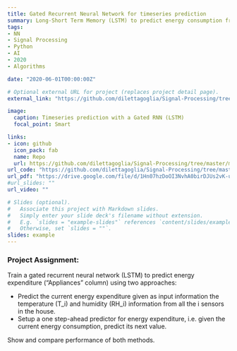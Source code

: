 ```yaml
---
title: Gated Recurrent Neural Network for timeseries prediction
summary: Long-Short Term Memory (LSTM) to predict energy consumption from multivariate timeseries.
tags:
- NN
- Signal Processing
- Python
- AI
- 2020
- Algorithms

date: "2020-06-01T00:00:00Z"

# Optional external URL for project (replaces project detail page).
external_link: "https://github.com/dilettagoglia/Signal-Processing/tree/master/midterm3/midterm3"

image:
  caption: Timeseries prediction with a Gated RNN (LSTM)
  focal_point: Smart

links:
- icon: github
  icon_pack: fab
  name: Repo
  url: https://github.com/dilettagoglia/Signal-Processing/tree/master/midterm3/midterm3
url_code: "https://github.com/dilettagoglia/Signal-Processing/tree/master/midterm3/midterm3"
url_pdf: "https://drive.google.com/file/d/1Hn07hzDoOI3NvhA0birDJUs2vK-up1L1/view?usp=sharing"
#url_slides: ""
url_video: ""

# Slides (optional).
#   Associate this project with Markdown slides.
#   Simply enter your slide deck's filename without extension.
#   E.g. `slides = "example-slides"` references `content/slides/example-slides.md`.
#   Otherwise, set `slides = ""`.
slides: example
---
```


### Project Assignment:

Train a gated recurrent neural network (LSTM) to predict energy expenditure (“Appliances” column) using two approaches:
- Predict the current energy expenditure given as input information the temperature (T_i) and humidity (RH_i) information from all the i sensors in the house.
- Setup a one step-ahead predictor for energy expenditure, i.e. given the current energy consumption, predict its next value.

Show and compare performance of both methods.

